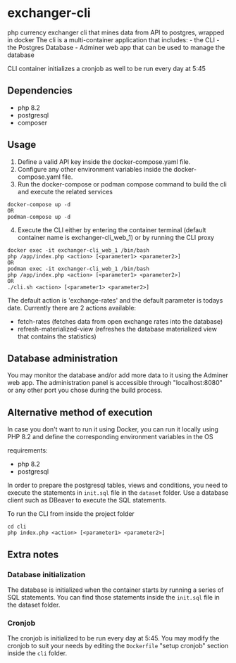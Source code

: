 # exchanger-cli
php currency exchanger cli that mines data from API to postgres, wrapped in docker
The cli is a multi-container application that includes:
    - the CLI
    - the Postgres Database
    - Adminer web app that can be used to manage the database

CLI container initializes a cronjob as well to be run every day at 5:45

## Dependencies
- php 8.2
- postgresql
- composer

## Usage
1. Define a valid API key inside the docker-compose.yaml file.
2. Configure any other environment variables inside the docker-compose.yaml file.
3. Run the docker-compose or podman compose command to build the cli and execute the related services
```shell
docker-compose up -d
OR
podman-compose up -d
```
4. Execute the CLI either by entering the container terminal (default container name is exchanger-cli_web_1) or by running the CLI proxy
```shell
docker exec -it exchanger-cli_web_1 /bin/bash 
php /app/index.php <action> [<parameter1> <parameter2>]
OR
podman exec -it exchanger-cli_web_1 /bin/bash
php /app/index.php <action> [<parameter1> <parameter2>]
OR
./cli.sh <action> [<parameter1> <parameter2>]
```
The default action is 'exchange-rates' and the default parameter is todays date.
Currently there are 2 actions available:
- fetch-rates (fetches data from open exchange rates into the database)
- refresh-materialized-view (refreshes the database materialized view that contains the statistics)

## Database administration
You may monitor the database and/or add more data to it using the Adminer web app.
The administration panel is accessible through "localhost:8080" or any other port you chose during the build process.

## Alternative method of execution
In case you don't want to run it using Docker, you can run it locally using PHP 8.2
and define the corresponding environment variables in the OS

requirements:
- php 8.2
- postgresql

In order to prepare the postgresql tables, views and conditions, you need to execute the statements in `init.sql` file in the `dataset` folder. 
Use a database client such as DBeaver to execute the SQL statements.

To run the CLI from inside the project folder
```shell
cd cli
php index.php <action> [<parameter1> <parameter2>]
```

## Extra notes

### Database initialization
The database is initialized when the container starts by running a series of SQL statements. You can find those statements inside the `init.sql` file in the dataset folder.

### Cronjob
The cronjob is initialized to be run every day at 5:45. You may modify the cronjob to suit your needs by editing the `Dockerfile` "setup cronjob" section inside the `cli` folder.
